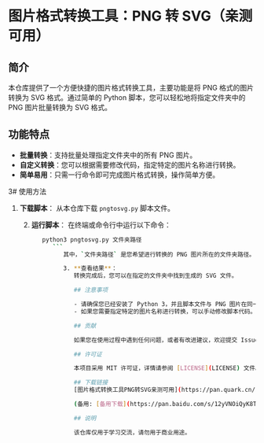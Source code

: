 # 图片格式转换工具：PNG 转 SVG（亲测可用）

## 简介

本仓库提供了一个方便快捷的图片格式转换工具，主要功能是将 PNG 格式的图片转换为 SVG 格式。通过简单的 Python 脚本，您可以轻松地将指定文件夹中的 PNG 图片批量转换为 SVG 格式。

## 功能特点

- **批量转换**：支持批量处理指定文件夹中的所有 PNG 图片。
- **自定义转换**：您可以根据需要修改代码，指定特定的图片名称进行转换。
- **简单易用**：只需一行命令即可完成图片格式转换，操作简单方便。

3# 使用方法

1. **下载脚本**：
   从本仓库下载 `pngtosvg.py` 脚本文件。

   2. **运行脚本**：
      在终端或命令行中运行以下命令：
         ```bash
            python3 pngtosvg.py 文件夹路径
               ```
                  其中，`文件夹路径` 是您希望进行转换的 PNG 图片所在的文件夹路径。

                  3. **查看结果**：
                     转换完成后，您可以在指定的文件夹中找到生成的 SVG 文件。

                     ## 注意事项

                     - 请确保您已经安装了 Python 3，并且脚本文件与 PNG 图片在同一目录下。
                     - 如果您需要指定特定的图片名称进行转换，可以手动修改脚本代码。

                     ## 贡献

                     如果您在使用过程中遇到任何问题，或者有改进建议，欢迎提交 Issue 或 Pull Request。

                     ## 许可证

                     本项目采用 MIT 许可证，详情请参阅 [LICENSE](LICENSE) 文件。

                     ## 下载链接
                     [图片格式转换工具PNG转SVG亲测可用](https://pan.quark.cn/s/49041a8db9bd) 

                     (备用: [备用下载](https://pan.baidu.com/s/12yVNOiQyK8TylWL0FA_jhA?pwd=1234))

                     ## 说明

                     该仓库仅用于学习交流，请勿用于商业用途。
